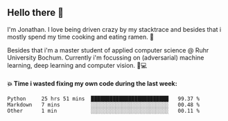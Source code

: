 ## Hello there 👋

I'm Jonathan. I love being driven crazy by my stacktrace and besides that i mostly spend my time cooking and eating ramen. 🍜

Besides that i'm a master student of applied computer science @ Ruhr University Bochum. 
Currently i'm focussing on (adversarial) machine learning, deep learning and computer vision. 🔬💻

#### 💥 Time i wasted fixing my own code during the last week:

<!--START_SECTION:waka-->

```text
Python     25 hrs 51 mins  █████████████████████████   99.37 %
Markdown   7 mins          ░░░░░░░░░░░░░░░░░░░░░░░░░   00.48 %
Other      1 min           ░░░░░░░░░░░░░░░░░░░░░░░░░   00.11 %
```

<!--END_SECTION:waka-->
